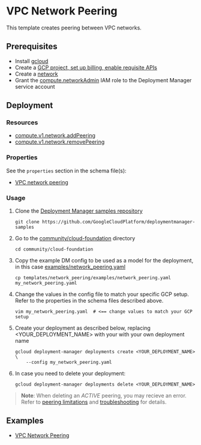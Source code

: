 # VPC Network Peering

This template creates peering between VPC networks.

## Prerequisites

- Install [gcloud](https://cloud.google.com/sdk)
- Create a [GCP project, set up billing, enable requisite APIs](../project/README.md)
- Create a [network](../network/README.md)
- Grant the [compute.networkAdmin](https://cloud.google.com/iam/docs/understanding-roles#compute_engine_roles) IAM role to the Deployment Manager service account

## Deployment

### Resources

- [compute.v1.network.addPeering](https://cloud.google.com/compute/docs/reference/rest/v1/networks/addPeering)
- [compute.v1.network.removePeering](https://cloud.google.com/compute/docs/reference/rest/v1/networks/removePeering)

### Properties

See the `properties` section in the schema file(s):

- [VPC network peering](network_peering.py.schema)

### Usage

1. Clone the [Deployment Manager samples repository](https://github.com/GoogleCloudPlatform/deploymentmanager-samples)

    ```shell
    git clone https://github.com/GoogleCloudPlatform/deploymentmanager-samples
    ```

2. Go to the [community/cloud-foundation](../../) directory

    ```shell
    cd community/cloud-foundation
    ```

3. Copy the example DM config to be used as a model for the deployment, in this case [examples/network_peering.yaml](examples/network_peering.yaml)

    ```shell
    cp templates/network_peering/examples/network_peering.yaml my_network_peering.yaml
    ```

4. Change the values in the config file to match your specific GCP setup.
   Refer to the properties in the schema files described above.

    ```shell
    vim my_network_peering.yaml  # <== change values to match your GCP setup
    ```

5. Create your deployment as described below, replacing <YOUR_DEPLOYMENT_NAME>
   with your with your own deployment name

    ```shell
    gcloud deployment-manager deployments create <YOUR_DEPLOYMENT_NAME> \
        --config my_network_peering.yaml
    ```

6. In case you need to delete your deployment:

    ```shell
    gcloud deployment-manager deployments delete <YOUR_DEPLOYMENT_NAME>
    ```

> **Note**: When deleting an _ACTIVE_ peering, you may recieve an error.  
> Refer to [peering limitations](https://cloud.google.com/vpc/docs/using-vpc-peering#number_of_peerings_limit) and  [troubleshooting](https://cloud.google.com/vpc/docs/using-vpc-peering#troubleshooting) for details.

## Examples

- [VPC Network Peering](examples/network_peering.yaml)